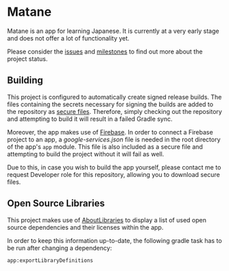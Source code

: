 # Matane

Matane is an app for learning Japanese. It is currently at a very early stage and does not offer
a lot of functionality yet.

Please consider the [issues](https://gitlab.com/christianzoeller/matane-android/-/issues) and
[milestones](https://gitlab.com/christianzoeller/matane-android/-/milestones) to find out more
about the project status.

## Building

This project is configured to automatically create signed release builds. The files containing
the secrets necessary for signing the builds are added to the repository as
[secure files](https://docs.gitlab.com/ee/ci/secure_files/). Therefore, simply checking out the
repository and attempting to build it will result in a failed Gradle sync.

Moreover, the app makes use of [Firebase](https://firebase.google.com/). In order to connect a
Firebase project to an app, a *google-services.json* file is needed in the root directory of
the app's ```app``` module. This file is also included as a secure file and attempting to build
the project without it will fail as well.

Due to this, in case you wish to build the app yourself, please contact me to request Developer role
for this repository, allowing you to download secure files.

## Open Source Libraries

This project makes use of [AboutLibraries](https://github.com/mikepenz/AboutLibraries) to display a
list of used open source dependencies and their licenses within the app.

In order to keep this information up-to-date, the following gradle task has to be run after
changing a dependency:

```
app:exportLibraryDefinitions
```
